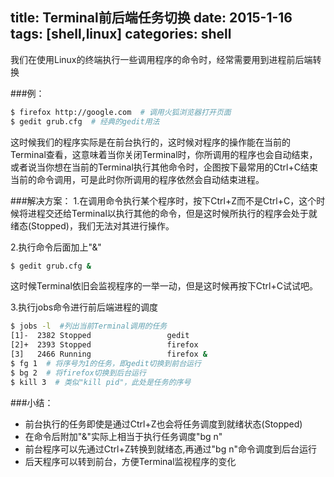 title: Terminal前后端任务切换
date: 2015-1-16
tags: [shell,linux]
categories: shell
---
我们在使用Linux的终端执行一些调用程序的命令时，经常需要用到进程前后端转换

###例：

```Bash
$ firefox http://google.com  # 调用火狐浏览器打开页面
$ gedit grub.cfg  # 经典的gedit用法
```

这时候我们的程序实际是在前台执行的，这时候对程序的操作能在当前的Terminal查看，这意味着当你关闭Terminal时，你所调用的程序也会自动结束，或者说当你想在当前的Terminal执行其他命令时，企图按下最常用的Ctrl+C结束当前的命令调用，可是此时你所调用的程序依然会自动结束进程。

<!--more-->

###解决方案：
1.在调用命令执行某个程序时，按下Ctrl+Z而不是Ctrl+C，这个时候将进程交还给Terminal以执行其他的命令，但是这时候所执行的程序会处于就绪态(Stopped)，我们无法对其进行操作。

2.执行命令后面加上"&"

```Bash
$ gedit grub.cfg &
```
这时候Terminal依旧会监视程序的一举一动，但是这时候再按下Ctrl+C试试吧。

3.执行jobs命令进行前后端进程的调度

```Bash
$ jobs -l  #列出当前Terminal调用的任务
[1]-  2382 Stopped                 gedit
[2]+  2393 Stopped                 firefox
[3]   2466 Running                 firefox &
$ fg 1  # 将序号为1的任务，即gedit切换到前台运行
$ bg 2  # 将firefox切换到后台运行
$ kill 3  # 类似"kill pid"，此处是任务的序号
```

###小结：
+ 前台执行的任务即使是通过Ctrl+Z也会将任务调度到就绪状态(Stopped)
+ 在命令后附加"&"实际上相当于执行任务调度"bg n"
+ 前台程序可以先通过Ctrl+Z转换到就绪态,再通过"bg n"命令调度到后台运行
+ 后天程序可以转到前台，方便Terminal监视程序的变化
